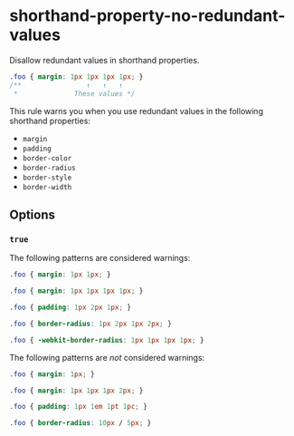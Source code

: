# shorthand-property-no-redundant-values

Disallow redundant values in shorthand properties.

```css
.foo { margin: 1px 1px 1px 1px; }
/**                ↑   ↑   ↑
 *              These values */
```

This rule warns you when you use redundant values in the following shorthand properties:

- `margin`
- `padding`
- `border-color`
- `border-radius`
- `border-style`
- `border-width`

## Options

### `true`

The following patterns are considered warnings:

```css
.foo { margin: 1px 1px; }
```

```css
.foo { margin: 1px 1px 1px 1px; }
```

```css
.foo { padding: 1px 2px 1px; }
```

```css
.foo { border-radius: 1px 2px 1px 2px; }
```

```css
.foo { -webkit-border-radius: 1px 1px 1px 1px; }
```

The following patterns are *not* considered warnings:

```css
.foo { margin: 1px; }
```

```css
.foo { margin: 1px 1px 1px 2px; }
```

```css
.foo { padding: 1px 1em 1pt 1pc; }
```

```css
.foo { border-radius: 10px / 5px; }
```

